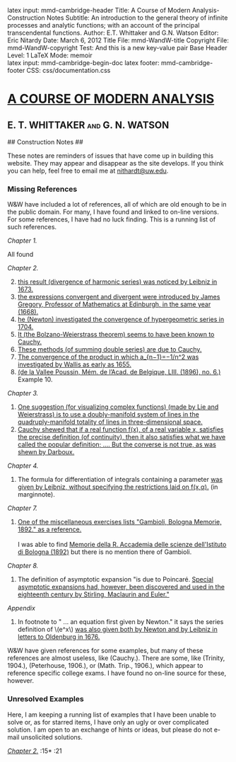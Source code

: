 latex input:	mmd-cambridge-header
Title:	A Course of Modern Analysis-Construction Notes
Subtitle:	An introduction to the general theory of
                                 infinite processes and analytic functions;
                                 with an account of the principal
                                 transcendental functions.
Author:	E.T. Whittaker and G.N. Watson
Editor:	Eric Nitardy
Date:	March 6, 2012
Title File:	mmd-WandW-title
Copyright File:	mmd-WandW-copyright
Test:	And this is a new key-value pair
Base Header Level:	1
LaTeX Mode:	memoir  
latex input:	mmd-cambridge-begin-doc 
latex footer:	mmd-cambridge-footer
CSS:	css/documentation.css

<div id="header"><h1><a href="CMA00-Front.html">A COURSE OF MODERN<span>&nbsp;</span>ANALYSIS</a></h1><h2>E. T. WHITTAKER <span style="font-size:65%;">AND</span> G.<span>&nbsp;</span>N.<span>&nbsp;</span>WATSON</h2></div>

<div markdown=1 id="content">
<div markdown=1 class="contenttext">
## Construction Notes ##

These notes are reminders of issues that have come up in building this website. They may appear and disappear as the site develops. If you think you can help, feel free to email me at <a href="&#x6d;&#x61;&#x69;&#108;&#116;&#111;&#58;&#110;&#x69;&#x74;&#104;&#x61;&#114;&#100;&#x74;&#x40;&#x75;&#x77;&#46;&#101;&#x64;&#x75;">&#x6e;&#x69;&#116;&#x68;&#x61;&#114;&#100;&#x74;&#x40;&#117;&#119;&#x2e;&#101;&#x64;&#x75;</a>.

### Missing References ###

W&W have included a lot of references, all of which are old enough to be in the public domain. For many, I have found and linked to on-line versions. For some references, I have had no luck finding. This is a running list of such references.

*Chapter 1.*

All found

*Chapter 2.*

2. [this result (divergence of harmonic series) was noticed by Leibniz in 1673.](CMA02-2-Series.html#convergenceofaninfiniteseries)
3. [the expressions convergent and divergent were introduced by James Gregory, Professor of Mathematics at Edinburgh, in the same year (1668).](CMA02-2-Series.html#convergenceofaninfiniteseries) 
3. [he (Newton) investigated the convergence of hypergeometric series in 1704.](CMA02-2-Series.html#convergenceofaninfiniteseries)
4.  [It (the Bolzano-Weierstrass theorem) seems to have been known to Cauchy.](CMA02-1-Limits.html#bolzanosection)
5.  [These methods (of summing double series) are due to Cauchy.](CMA02-3-MoreSeries.html#methodsofsummingdoubleseries)
6.  [The convergence of the product in which a_{n−1}=−1/n^2 was investigated by Wallis as early as 1655.](CMA02-4-Products.html#infiniteproducts)
8. [(de la Vallee Poussin, M&eacute;m. de l&rsquo;Acad. de Belgique, LIII. (1896), no. 6.)](CMA02-4-Products.html#miscellaneousexamples) Example 10.

*Chapter 3.*

1. [One suggestion (for visualizing complex functions) (made by Lie and Weierstrass) is to use a doubly-manifold system of lines in the quadruply-manifold totality of lines in three-dimensional space.](CMA03-1-ContinuousFns.html#thedependenceofonecomplexnumberonanother)
2. [Cauchy shewed that if a real function f(x), of a real variable x, satisfies the precise definition (of continuity), then it also satisfies what we have called the popular definition; …. But the converse is not true, as was shewn by Darboux.](CMA03-1-ContinuousFns.html#continuityoffunctionsofrealvariables) 

*Chapter 4.*

1. The formula for differentiation of  integrals containing a parameter [was given by Leibniz, without specifying the restrictions laid on f(x,α).](CMA04-1-Integration.html#4.2differentiationofintegralscontainingaparameter.) (in marginnote).

*Chapter 7.*

1. [One of the miscellaneous exercises lists "Gambioli, Bologna Memorie, 1892." as a reference.](CMA07-5-Exercises.html#miscellaneousexamples.) <br><br>I was able to find [Memorie della R. Accademia delle scienze dell'Istituto di Bologna (1892)](http://books.google.com/books?id=N7c9AQAAMAAJ) but there is no mention there of Gambioli.

*Chapter 8.*

1. The definition of asymptotic expansion "is due to Poincaré. [Special asymptotic expansions had, however, been discovered and used in the eighteenth century by Stirling, Maclaurin and Euler."](CMA08-1-AsymptoticExpansion.html#8.2definitionofanasymptoticexpansion.)

*Appendix* 

1. In footnote to " ... an equation first given by Newton."  it says the series definition of \\(e^x\\)  [was also given both by Newton and by Leibniz in letters to Oldenburg in 1676.](CMA24-Appendix-I-LogrithmAndExponential.html#a.22variouspropertiesoftheexponentialfunction.) 

W&W have given references for some examples, but many of these references are almost useless, like (Cauchy.). There are some, like (Trinity, 1904.), (Peterhouse, 1906.), or  (Math. Trip., 1906.), which appear to reference specific college exams. I have found no on-line source for these, however.

### Unresolved Examples ###

Here, I am keeping a running list of examples that I have been unable to solve or, as for starred items, I have only an ugly or over complicated solution. I am open to an exchange of hints or ideas, but please do not e-mail unsolicited solutions.

[*Chapter 2.*](CMA02-4-Products.html#miscellaneousexamples)
:15*
:21

</div>

</div>


